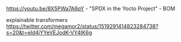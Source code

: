 https://youtu.be/8X5PWa7A6pY - "SPDX in the Yocto Project" - BOM

explainable transformers https://twitter.com/megamor2/status/1519291414823284738?s=20&t=eId4iYYeVEJodK-VY4IK6g